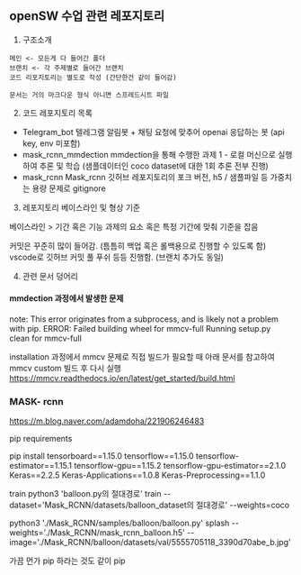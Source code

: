 ## openSW 수업 관련 레포지토리 

1. 구조소개

```
메인 <- 모든게 다 들어간 폴더 
브랜치 <- 각 주제별로 들어간 브랜치 
코드 리포지토리는 별도로 작성 (간단한건 같이 들어감) 

문서는 거의 마크다운 형식 아니면 스프레드시트 파일 
```


2. 코드 레포지토리 목록
* Telegram_bot
텔레그램 알림봇 + 채팅 요청에 맞추어 openai 응답하는 봇 (api key, env 미포함) 
* mask_rcnn_mmdection
mmdection을 통해 수행한 과제 1 - 로컬 머신으로 실행하여 추론 및 학습 (샘플데이터인 coco dataset에 대한 1회 추론 전부 진행) 
* mask_rcnn
Mask_rcnn 깃허브 레포지토리의 포크 버전, h5 / 샘플파일 등 가중치는 용량 문제로 gitignore


3. 레포지토리 베이스라인 및 형상 기준

베이스라인 > 기간 혹은 기능
과제의 요소 혹은 특정 기간에 맞춰 기준을 잡음 

커밋은 꾸준히 많이 들어감. (틈틈히 백업 혹은 롤백용으로 진행할 수 있도록 함)
vscode로 깃허브 커밋 풀 푸쉬 등등 진행함. (브랜치 추가도 동일) 

4. 관련 문서 덩어리

#### mmdection 과정에서 발생한 문제 

note: This error originates from a subprocess, and is likely not a problem with pip.
  ERROR: Failed building wheel for mmcv-full
  Running setup.py clean for mmcv-full

installation 과정에서 mmcv 문제로 직접 빌드가 필요할 때 아래 문서를 참고하여 mmcv custom 빌드 후 다시 실행 
https://mmcv.readthedocs.io/en/latest/get_started/build.html 


### MASK- rcnn

https://m.blog.naver.com/adamdoha/221906246483 

pip requirements 

pip install tensorboard==1.15.0 tensorflow==1.15.0 tensorflow-estimator==1.15.1 tensorflow-gpu==1.15.2 tensorflow-gpu-estimator==2.1.0 Keras==2.2.5 Keras-Applications==1.0.8 Keras-Preprocessing==1.1.0

train
python3 'balloon.py의 절대경로' train --dataset='Mask_RCNN/datasets/balloon_dataset의 절대경로' --weights=coco

python3 './Mask_RCNN/samples/balloon/balloon.py' splash --weights='./Mask_RCNN/mask_rcnn_balloon.h5' --image='./Mask_RCNN/balloon/datasets/val/5555705118_3390d70abe_b.jpg'

가끔 먼가 pip 하라는 것도 같이 pip 
